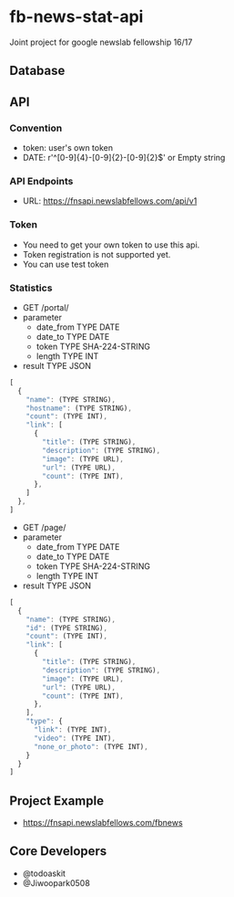 # fb-news-stat-api
Joint project for google newslab fellowship 16/17

## Database

## API

### Convention
- token: user's own token
- DATE: r'^[0-9]{4}-[0-9]{2}-[0-9]{2}$' or Empty string

### API Endpoints
- URL: https://fnsapi.newslabfellows.com/api/v1

### Token
- You need to get your own token to use this api.
- Token registration is not supported yet.
- You can use test token

### Statistics
- GET /portal/
- parameter
  - date_from TYPE DATE
  - date_to TYPE DATE
  - token TYPE SHA-224-STRING
  - length TYPE INT
- result TYPE JSON

```javascript
[
  {
    "name": (TYPE STRING),
    "hostname": (TYPE STRING),
    "count": (TYPE INT),
    "link": [
      {
        "title": (TYPE STRING),
        "description": (TYPE STRING),
        "image": (TYPE URL),
        "url": (TYPE URL),
        "count": (TYPE INT),
      },
    ]
  },
]
```
- GET /page/
- parameter
  - date_from TYPE DATE
  - date_to TYPE DATE
  - token TYPE SHA-224-STRING
  - length TYPE INT
- result TYPE JSON

```javascript
[
  {
    "name": (TYPE STRING),
    "id": (TYPE STRING),
    "count": (TYPE INT),
    "link": [
      {
        "title": (TYPE STRING),
        "description": (TYPE STRING),
        "image": (TYPE URL),
        "url": (TYPE URL),
        "count": (TYPE INT),
      },
    ],
    "type": {
      "link": (TYPE INT),
      "video": (TYPE INT),
      "none_or_photo": (TYPE INT),
    }
  }
]
```

## Project Example
- https://fnsapi.newslabfellows.com/fbnews

## Core Developers
- @todoaskit
- @Jiwoopark0508
